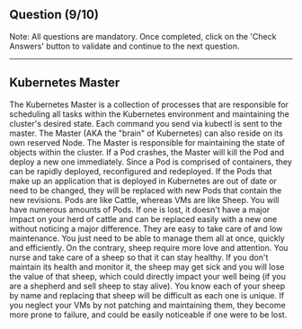 ## Question (9/10)

Note: All questions are mandatory. Once completed, click on the 'Check Answers' button to validate and continue to the next question.

---

## Kubernetes Master
The Kubernetes Master is a collection of processes that are responsible for scheduling all tasks within the Kubernetes environment and maintaining the cluster's desired state. Each command you send via kubectl is sent to the master. The Master (AKA the "brain" of Kubernetes) can also reside on its own reserved Node. The Master is responsible for maintaining the state of objects within the cluster. If a Pod crashes, the Master will kill the Pod and deploy a new one immediately. Since a Pod is comprised of containers, they can be rapidly deployed, reconfigured and redeployed. If the Pods that make up an application that is deployed in Kubernetes are out of date or need to be changed, they will be replaced with new Pods that contain the new revisions. Pods are like Cattle, whereas VMs are like Sheep. You will have numerous amounts of Pods. If one is lost, it doesn't have a major impact on your herd of cattle and can be replaced easily with a new one without noticing a major difference. They are easy to take care of and low maintenance. You just need to be able to manage them all at once, quickly and efficiently. On the contrary, sheep require more love and attention. You nurse and take care of a sheep so that it can stay healthy. If you don't maintain its health and monitor it, the sheep may get sick and you will lose the value of that sheep, which could directly impact your well being (if you are a shepherd and sell sheep to stay alive). You know each of your sheep by name and replacing that sheep will be difficult as each one is unique. If you neglect your VMs by not patching and maintaining them, they become more prone to failure, and could be easily noticeable if one were to be lost.
